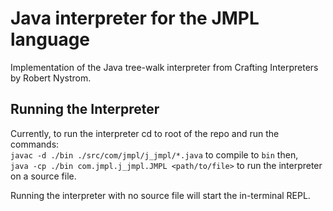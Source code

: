 # Java interpreter for the JMPL language

Implementation of the Java tree-walk interpreter from Crafting Interpreters by Robert Nystrom.

## Running the Interpreter
Currently, to run the interpreter cd to root of the repo and run the commands:\
`javac -d ./bin ./src/com/jmpl/j_jmpl/*.java` to compile to `bin` then,\
`java -cp ./bin com.jmpl.j_jmpl.JMPL <path/to/file>` to run the interpreter on a source file.

Running the interpreter with no source file will start the in-terminal REPL.
